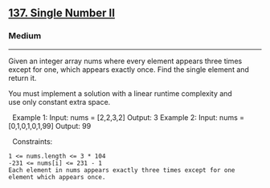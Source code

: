<h2><a href="https://leetcode.com/problems/single-number-ii/">137. Single Number II</a></h2><h3>Medium</h3><hr>Given an integer array nums where every element appears three times except for one, which appears exactly once. Find the single element and return it.

You must implement a solution with a linear runtime complexity and use only constant extra space.

 
Example 1:
Input: nums = [2,2,3,2]
Output: 3
Example 2:
Input: nums = [0,1,0,1,0,1,99]
Output: 99

 
Constraints:


	1 <= nums.length <= 3 * 104
	-231 <= nums[i] <= 231 - 1
	Each element in nums appears exactly three times except for one element which appears once.

